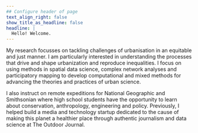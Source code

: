 ```yaml
---
## Configure header of page
text_align_right: false
show_title_as_headline: false
headline: |
  Hello! Welcome.
---
```


<!-- this is a subheadline -->
My research focusses on tackling challenges of urbanisation in an equitable and just manner. I am particularly interested in understanding the processes that drive and shape urbanization and reproduce inequalities. I focus on using methods in spatial data science, complex network analyses and participatory mapping to develop computational and mixed methods for advancing the theories and practices of urban science. 

I also instruct on remote expeditions for National Geographic and Smithsonian where high school students have the opportunity to learn about conservation, anthropology, engineering and policy. Previously, I helped build a media and technology startup dedicated to the cause of making this planet a healthier place through authentic journalism and data science at The Outdoor Journal.